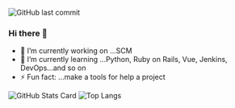 ![GitHub last commit](https://img.shields.io/github/last-commit/naonao0001777/naonao0001777)
### Hi there 👋

<!--
**naonao0001777/naonao0001777** is a ✨ _special_ ✨ repository because its `README.md` (this file) appears on your GitHub profile.

Here are some ideas to get you started:
-->
- 🔭 I’m currently working on ...SCM
- 🌱 I’m currently learning ...Python, Ruby on Rails, Vue, Jenkins, DevOps...and so on
- ⚡ Fun fact: ...make a tools for help a project

<!--
- � I’m looking to collaborate on ...
- 🤔 I’m looking for help with ...
- 💬 Ask me about ...
- 📫 How to reach me: ...
- 😄 Pronouns: ...
-->

![GitHub Stats Card](https://github-readme-stats.vercel.app/api?username=naonao0001777&show_icons=true)
![Top Langs](https://github-readme-stats.vercel.app/api/top-langs/?username=naonao0001777&layout=compact&hide=javascript,html)

<!--![Top Languages Card](https://github-readme-stats.vercel.app/api/top-langs/?username=naonao0001777&hide=javascript)-->

<!--[![](https://raw.githubusercontent.com/naonao0001777/naonao0001777/main/profile-summary-card-output/nord_bright/1-repos-per-language.svg)](https://github.com/vn7n24fzkq/github-profile-summary-cards)-->
